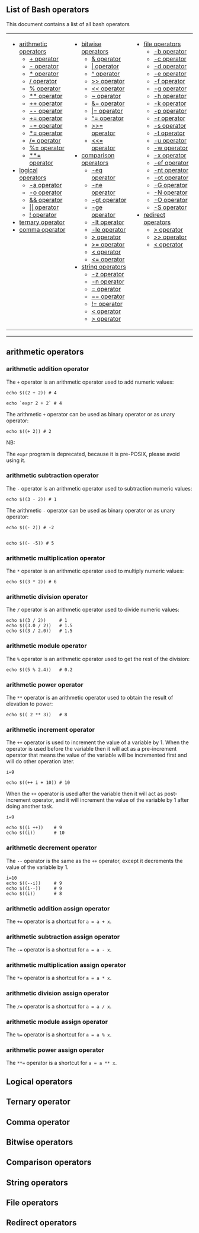 ## List of Bash operators

This document contains a list of all bash operators 

<table>
  <tr><td width=33% valign=top>

- [arithmetic operators](#arithmetic-operators)
  - [+ operator](#arithmetic-addition-operator)
  - [- operator](#arithmetic-subtraction-operator)
  - [* operator](#arithmetic-multiplication-operator)
  - [/ operator](#arithmetic-division-operator)
  - [% operator](#arithmetic-module-operator)
  - [** operator](#arithmetic-power-operator)
  - [++ operator](#arithmetic-increment-operator)
  - [-- operator](#arithmetic-decrement-operator)
  - [+= operator](#arithmetic-addition-assign-operator)
  - [-= operator](#arithmetic-subtraction-assign-operator)
  - [*= operator](#arithmetic-multiplication-assign-operator)
  - [/= operator](#arithmetic-division-assign-operator)
  - [%= operator](#arithmetic-module-assign-operator)
  - [**= operator](#arithmetic-power-assign-operator)
- [logical operators](#logical-operators)
  - [-a operator]()
  - [-o operator]()
  - [&& operator]()
  - [|| operator]()
  - [! operator]()
- [ternary operator](#ternary-operator)
- [comma operator](#comma-operator)

</td><td width=33% valign=top>

- [bitwise operators](#bitwise-operators)
  - [& operator]()
  - [| operator]()
  - [^ operator]()
  - [>> operator]()
  - [<< operator]()
  - [~ operator]()
  - [&= operator]()
  - [|= operator]()
  - [^= operator]()
  - [>>= operator]()
  - [<<= operator]()
- [comparison operators](#comparison-operators)
  - [-eq operator]()
  - [-ne operator]()
  - [-gt operator]()
  - [-ge operator]()
  - [-lt operator]()
  - [-le operator]()
  - [> operator]()
  - [>= operator]()
  - [< operator]()
  - [<= operator]()
- [string operators](#string-operators)
  - [-z operator]()
  - [-n operator]()
  - [= operator]()
  - [== operator]()
  - [!= operator]()
  - [< operator]()
  - [> operator]()

</td><td width=33% valign=top>

- [file operators](#file-operators)
  - [-b operator]()
  - [-c operator]()
  - [-d operator]()
  - [-e operator]()
  - [-f operator]()
  - [-g operator]()
  - [-h operator]()
  - [-k operator]()
  - [-p operator]()
  - [-r operator]()
  - [-s operator]()
  - [-t operator]()
  - [-u operator]()
  - [-w operator]()
  - [-x operator]()
  - [-ef operator]()
  - [-nt operator]()
  - [-ot operator]()
  - [-G operator]()
  - [-N operator]()
  - [-O operator]()
  - [-S operator]()
- [redirect operators](#redirect-operators)
  - [> operator]()
  - [>> operator]()
  - [< operator]()
    </td>
  </tr>
</table>

***

## arithmetic operators

### arithmetic addition operator

The `+` operator is an arithmetic operator used to add numeric values:

```shell
echo $((2 + 2)) # 4

echo `expr 2 + 2` # 4
```

The arithmetic `+` operator can be used as binary operator or as unary operator:

```shell
echo $((+ 2)) # 2
```

NB:

The `expr` program is deprecated, because it is pre-POSIX, please avoid using it.

### arithmetic subtraction operator

The `-` operator is an arithmetic operator used to subtraction numeric values:

```shell
echo $((3 - 2)) # 1
```

The arithmetic `-` operator can be used as binary operator or as unary operator:

```shell
echo $((- 2)) # -2


echo $((- -5)) # 5
```

### arithmetic multiplication operator

The `*` operator is an arithmetic operator used to multiply numeric values:

```shell
echo $((3 * 2)) # 6
```

### arithmetic division operator

The `/` operator is an arithmetic operator used to divide numeric values:

```shell
echo $((3 / 2))     # 1
echo $((3.0 / 2))   # 1.5
echo $((3 / 2.0))   # 1.5
```

### arithmetic module operator

The `%` operator is an arithmetic operator used to get the rest of the division:

```shell
echo $((5 % 2.4))   # 0.2
```

### arithmetic power operator

The `**` operator is an arithmetic operator used to obtain the result of elevation to power:

```shell
echo $(( 2 ** 3))   # 8
```

### arithmetic increment operator

The `++` operator is used to increment the value of a variable by 1.
When the operator is used before the variable then it will 
act as a pre-increment operator that means the value of the variable 
will be incremented first and will do other operation later.

```shell
i=9

echo $((++ i + 10)) # 10
```

When the `++` operator is used after the variable then it will act as post-increment 
operator, and it will increment the value of the variable by 1 after doing another task.

```shell
i=9

echo $((i ++))    # 9
echo $((i))       # 10
```

### arithmetic decrement operator

The `--` operator is the same as the `++` operator, except it decrements the value of the variable by 1.

```shell
i=10
echo $((--i))     # 9
echo $((i--))     # 9
echo $((i))       # 8
```

### arithmetic addition assign operator

The `+=` operator is a shortcut for `a = a + x`.

### arithmetic subtraction assign operator

The `-=` operator is a shortcut for `a = a - x`.

### arithmetic multiplication assign operator

The `*=` operator is a shortcut for `a = a * x`.

### arithmetic division assign operator

The `/=` operator is a shortcut for `a = a / x`.

### arithmetic module assign operator

The `%=` operator is a shortcut for `a = a % x`.

### arithmetic power assign operator

The `**=` operator is a shortcut for `a = a ** x`.

## Logical operators

## Ternary operator

## Comma operator

## Bitwise operators

## Comparison operators

## String operators

## File operators

## Redirect operators
